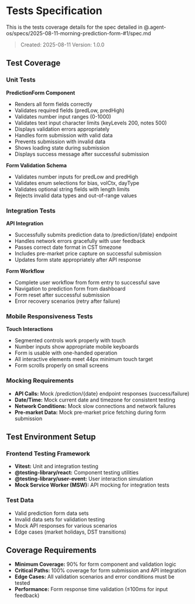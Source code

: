 # Tests Specification

This is the tests coverage details for the spec detailed in @.agent-os/specs/2025-08-11-morning-prediction-form-#1/spec.md

> Created: 2025-08-11
> Version: 1.0.0

## Test Coverage

### Unit Tests

**PredictionForm Component**
- Renders all form fields correctly
- Validates required fields (predLow, predHigh)
- Validates number input ranges (0-1000)
- Validates text input character limits (keyLevels 200, notes 500)
- Displays validation errors appropriately
- Handles form submission with valid data
- Prevents submission with invalid data
- Shows loading state during submission
- Displays success message after successful submission

**Form Validation Schema**
- Validates number inputs for predLow and predHigh
- Validates enum selections for bias, volCtx, dayType
- Validates optional string fields with length limits
- Rejects invalid data types and out-of-range values

### Integration Tests

**API Integration**
- Successfully submits prediction data to /prediction/{date} endpoint
- Handles network errors gracefully with user feedback
- Passes correct date format in CST timezone
- Includes pre-market price capture on successful submission
- Updates form state appropriately after API response

**Form Workflow**
- Complete user workflow from form entry to successful save
- Navigation to prediction form from dashboard
- Form reset after successful submission
- Error recovery scenarios (retry after failure)

### Mobile Responsiveness Tests

**Touch Interactions**
- Segmented controls work properly with touch
- Number inputs show appropriate mobile keyboards
- Form is usable with one-handed operation
- All interactive elements meet 44px minimum touch target
- Form scrolls properly on small screens

### Mocking Requirements

- **API Calls:** Mock /prediction/{date} endpoint responses (success/failure)
- **Date/Time:** Mock current date and timezone for consistent testing
- **Network Conditions:** Mock slow connections and network failures
- **Pre-market Data:** Mock pre-market price fetching during form submission

## Test Environment Setup

### Frontend Testing Framework
- **Vitest:** Unit and integration testing
- **@testing-library/react:** Component testing utilities
- **@testing-library/user-event:** User interaction simulation
- **Mock Service Worker (MSW):** API mocking for integration tests

### Test Data
- Valid prediction form data sets
- Invalid data sets for validation testing
- Mock API responses for various scenarios
- Edge cases (market holidays, DST transitions)

## Coverage Requirements

- **Minimum Coverage:** 90% for form component and validation logic
- **Critical Paths:** 100% coverage for form submission and API integration
- **Edge Cases:** All validation scenarios and error conditions must be tested
- **Performance:** Form response time validation (≤100ms for input feedback)